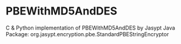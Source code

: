 PBEWithMD5AndDES
================

C &amp; Python implementation of PBEWithMD5AndDES by Jasypt Java Package: org.jasypt.encryption.pbe.StandardPBEStringEncryptor
